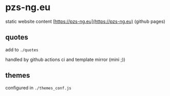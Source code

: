 # pzs-ng.eu

static website content [https://pzs-ng.eu](https://pzs-ng.eu) (github pages)

## quotes

add to `./quotes`

handled by github actions ci and template mirror (mini ;))

## themes

configured in `./themes_conf.js`
